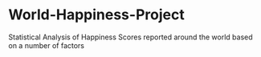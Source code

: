 # World-Happiness-Project

Statistical Analysis of Happiness Scores reported around the world based on a number of factors
